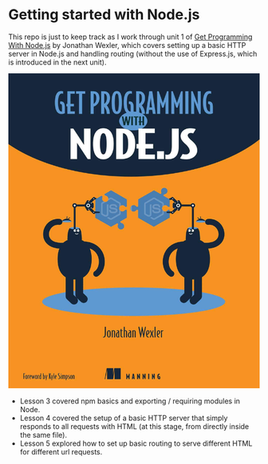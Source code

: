 # Getting started with Node.js

This repo is just to keep track as I work through unit 1 of [Get Programming With Node.js](https://amzn.eu/d/1SdEKQ3) by Jonathan Wexler, which covers setting up a basic HTTP server in Node.js and handling routing (without the use of Express.js, which is introduced in the next unit).

![book cover](book_cover.jpg)

- Lesson 3 covered npm basics and exporting / requiring modules in Node.
- Lesson 4 covered the setup of a basic HTTP server that simply responds to all requests with HTML (at this stage, from directly inside the same file).
- Lesson 5 explored how to set up basic routing to serve different HTML for different url requests.